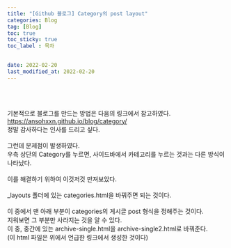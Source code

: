 ```yaml
---
title: "[Github 블로그] Category의 post layout"
categories: Blog
tag: [Blog]
toc: true
toc_sticky: true
toc_label : 목차

 
date: 2022-02-20
last_modified_at: 2022-02-20
---
```

<br><br>


기본적으로 블로그를 만드는 방법은 다음의 링크에서 참고하였다.<br>
https://ansohxxn.github.io/blog/category/<br>
정말 감사하다는 인사를 드리고 싶다.<br>
<br>
그런데 문제점이 발생하였다.<br>
우측 상단의 Category를 누르면, 사이드바에서 카테고리를 누르는 것과는 다른 방식이 나타났다.<br>
<br>
이를 해결하기 위하여 이것저것 만져보았다.<br>
<br>
_layouts 폴더에 있는 categories.html을 바꿔주면 되는 것이다.<br>
<br>
이 중에서 맨 아래 부분이 categories의 게시글 post 형식을 정해주는 것이다.<br>
지워보면 그 부분만 사라지는 것을 알 수 있다.<br>
이 중, 중간에 있는 archive-single.html을 archive-single2.html로 바꿔준다.<br>
(이 html 파일은 위에서 언급한 링크에서 생성한 것이다)<br>
